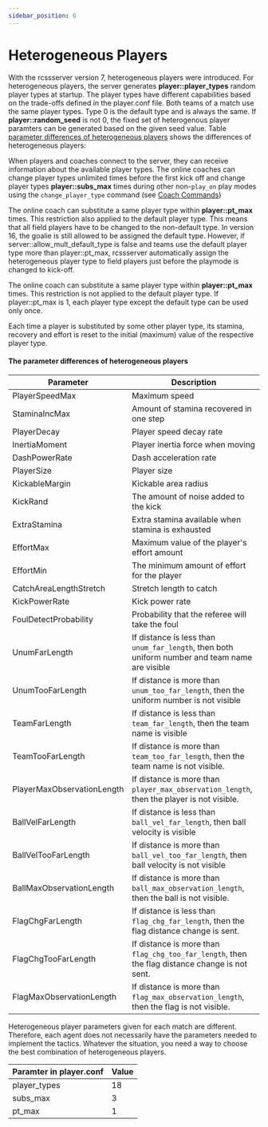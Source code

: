 ```yaml
---
sidebar_position: 6
---
```

# Heterogeneous Players
With the rcssserver version 7, heterogeneous players were introduced.
For heterogeneous players, the server generates
**player::player_types** random player types at startup.
The player types have different capabilities based on the trade-offs
defined in the player.conf file.
Both teams of a match use the same player types.
Type 0 is the default type and is always the same.
If **player::random_seed** is not 0, the fixed set of heterogenous
player paramters can be generated based on the given seed value.
Table [parameter differences of heterogeneous players](#the-parameter-differences-of-heterogeneous-players) shows the differences of heterogeneous players:

When players and coaches connect to the server, they can receive
information about the available player types.
The online coaches can change player types unlimited times before the
first kick off and change player types **player::subs_max** times
during other non-`play_on` play modes using the `change_player_type`
command (see [Coach Commands](../coach.md#commands))

The online coach can substitute a same player type within
**player::pt_max** times.
This restriction also applied to the default player type.
This means that all field players have to be changed to the
non-default type.
In version 16, the goalie is still allowed to be assigned the default type.
However, if server::allow_mult_default_type is false and teams
use the default player type more than player::pt_max, rcssserver
automatically assign the heterogeneous player type to field
players just before the playmode is changed to kick-off.

The online coach can substitute a same player type within
**player::pt_max** times.
This restriction is not applied to the default player type.
If player::pt_max is 1, each player type except the default type can be used only once.

Each time a player is substituted by some other player type, its
stamina, recovery and effort is reset to the initial (maximum) value
of the respective player type.

#### The parameter differences of heterogeneous players

| Parameter                      | Description                                                                                     |
|--------------------------------|-------------------------------------------------------------------------------------------------|
| PlayerSpeedMax                | Maximum speed                                                                                   |
| StaminaIncMax                 | Amount of stamina recovered in one step                                                         |
| PlayerDecay                   | Player speed decay rate                                                                         |
| InertiaMoment                 | Player inertia force when moving                                                                |
| DashPowerRate                 | Dash acceleration rate                                                                          |
| PlayerSize                    | Player size                                                                                    |
| KickableMargin                | Kickable area radius                                                                            |
| KickRand                      | The amount of noise added to the kick                                                           |
| ExtraStamina                  | Extra stamina available when stamina is exhausted                                               |
| EffortMax                     | Maximum value of the player's effort amount                                                     |
| EffortMin                     | The minimum amount of effort for the player                                                     |
| CatchAreaLengthStretch        | Stretch length to catch                                                                         |
| KickPowerRate                 | Kick power rate                                                                                 |
| FoulDetectProbability         | Probability that the referee will take the foul                                                 |
| UnumFarLength                 | If distance is less than `unum_far_length`, then both uniform number and team name are visible |
| UnumTooFarLength              | If distance is more than `unum_too_far_length`, then the uniform number is not visible        |
| TeamFarLength                 | If distance is less than `team_far_length`, then the team name is visible                      |
| TeamTooFarLength              | If distance is more than `team_too_far_length`, then the team name is not visible.            |
| PlayerMaxObservationLength     | If distance is more than `player_max_observation_length`, then the player is not visible.      |
| BallVelFarLength              | If distance is less than `ball_vel_far_length`, then ball velocity is visible                 |
| BallVelTooFarLength           | If distance is more than `ball_vel_too_far_length`, then ball velocity is not visible         |
| BallMaxObservationLength      | If distance is more than `ball_max_observation_length`, then the ball is not visible.         |
| FlagChgFarLength              | If distance is less than `flag_chg_far_length`, then the flag distance change is sent.       |
| FlagChgTooFarLength           | If distance is more than `flag_chg_too_far_length`, then the flag distance change is not sent. |
| FlagMaxObservationLength      | If distance is more than `flag_max_observation_length`, then the flag is not visible.         |


Heterogeneous player parameters given for each match are different.
Therefore, each agent does not necessarily have the parameters needed to implement the tactics.
Whatever the situation, you need a way to choose the best combination of heterogeneous players.

| Paramter in player.conf | Value |
|-------------------------|-------|
| player_types            | 18    |
| subs_max                | 3     |
| pt_max                  | 1     |